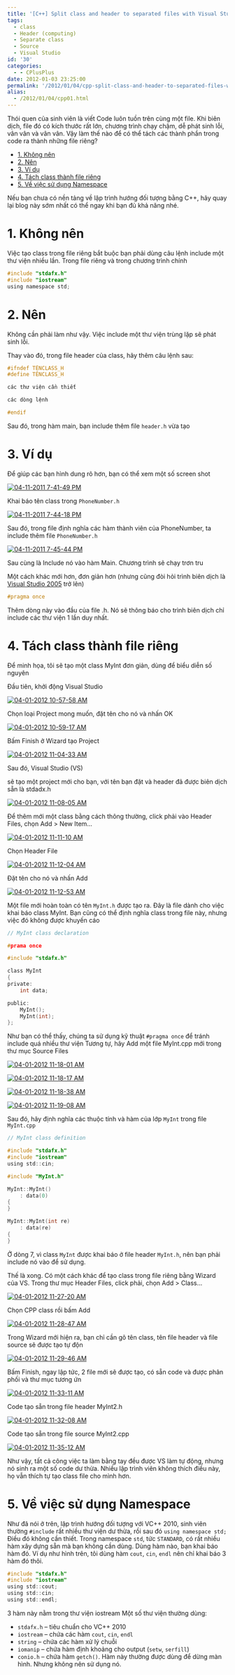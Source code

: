```yaml
---
title: '[C++] Split class and header to separated files with Visual Studio'
tags:
  - class
  - Header (computing)
  - Separate class
  - Source
  - Visual Studio
id: '30'
categories:
  - - CPlusPlus
date: 2012-01-03 23:25:00
permalink: '/2012/01/04/cpp-split-class-and-header-to-separated-files-with-visual-studio/'
alias:
  - /2012/01/04/cpp01.html
---
```


Thói quen của sinh viên là viết Code luôn tuồn trên cùng một file. Khi biên dịch, file đó có kích thước rất lớn, chương trình chạy chậm, dễ phát sinh lỗi, vân vân và vân vân. Vậy làm thế nào để có thể tách các thành phần trong code ra thành những file riêng?
<!-- more -->
*   [1. Không nên](#1-không-nên)
*   [2. Nên](#2-nên)
*   [3. Ví dụ](#3-ví-dụ)
*   [4. Tách class thành file riêng](#4-tách-class-thành-file-riêng)
*   [5. Về việc sử dụng Namespace](#5-về-việc-sử-dụng-namespace)

Nếu bạn chưa có nền tảng về lập trình hướng đối tượng bằng C++, hãy quay lại blog này sớm nhất có thể ngay khi bạn đủ khả năng nhé.

# 1. Không nên

Việc tạo class trong file riêng bắt buộc bạn phải dùng câu lệnh include một thư viện nhiều lần. Trong file riêng và trong chương trình chính

```c
#include "stdafx.h"
#include "iostream"
using namespace std;
```

# 2. Nên

Không cần phải làm như vậy. Việc include một thư viện trùng lặp sẽ phát sinh lỗi.

Thay vào đó, trong file header của class, hãy thêm câu lệnh sau:

```c
#ifndef TÊNCLASS_H
#define TÊNCLASS_H

các thư viện cần thiết

các dòng lệnh

#endif
```

Sau đó, trong hàm main, bạn include thêm file `header.h` vừa tạo

# 3. Ví dụ

Để giúp các bạn hình dung rõ hơn, bạn có thể xem một số screen shot

[![04-11-2011 7-41-49 PM](http://cuoilennaocacban2.files.wordpress.com/2011/11/0411201174149pm.png "04-11-2011 7-41-49 PM")](http://cuoilennaocacban2.files.wordpress.com/2011/11/0411201174149pm.png)

Khai báo tên class trong `PhoneNumber.h`

[![04-11-2011 7-44-18 PM](http://cuoilennaocacban2.files.wordpress.com/2011/11/0411201174418pm.png "04-11-2011 7-44-18 PM")](http://cuoilennaocacban2.files.wordpress.com/2011/11/0411201174418pm.png)

Sau đó, trong file định nghĩa các hàm thành viên của PhoneNumber, ta include thêm file `PhoneNumber.h`

[![04-11-2011 7-45-44 PM](http://cuoilennaocacban2.files.wordpress.com/2011/11/0411201174544pm.png "04-11-2011 7-45-44 PM")](http://cuoilennaocacban2.files.wordpress.com/2011/11/0411201174544pm.png)

Sau cùng là Include nó vào hàm Main. Chương trình sẽ chạy trơn tru

Một cách khác mới hơn, đơn giản hơn (nhưng cũng đòi hỏi trình biên dịch là [Visual Studio 2005](http://www.microsoft.com/visualstudio "Microsoft Visual Studio") trở lên)

```c
#pragma once
```

Thêm dòng này vào đầu của file .h. Nó sẽ thông báo cho trình biên dịch chỉ include các thư viện 1 lần duy nhất.

# 4. Tách class thành file riêng

Để minh họa, tôi sẽ tạo một class MyInt đơn giản, dùng để biểu diễn số nguyên

Đầu tiên, khởi động Visual Studio

[![04-01-2012 10-57-58 AM](http://cuoilennaocacban2.files.wordpress.com/2012/01/04012012105758am.png "04-01-2012 10-57-58 AM")](http://cuoilennaocacban2.files.wordpress.com/2012/01/04012012105758am.png)

Chọn loại Project mong muốn, đặt tên cho nó và nhấn OK

[![04-01-2012 10-59-17 AM](http://cuoilennaocacban2.files.wordpress.com/2012/01/04012012105917am.png "04-01-2012 10-59-17 AM")](http://cuoilennaocacban2.files.wordpress.com/2012/01/04012012105917am.png)

Bấm Finish ở Wizard tạo Project

[![04-01-2012 11-04-33 AM](http://cuoilennaocacban2.files.wordpress.com/2012/01/04012012110433am.png "04-01-2012 11-04-33 AM")](http://cuoilennaocacban2.files.wordpress.com/2012/01/04012012110433am.png)

Sau đó, Visual Studio (VS)

sẽ tạo một project mới cho bạn, với tên bạn đặt và header đã được biên dịch sẵn là stdadx.h

[![04-01-2012 11-08-05 AM](http://cuoilennaocacban2.files.wordpress.com/2012/01/04012012110805am.png "04-01-2012 11-08-05 AM")](http://cuoilennaocacban2.files.wordpress.com/2012/01/04012012110805am.png)

Để thêm mới một class bằng cách thông thường, click phải vào Header Files, chọn Add > New Item…

[![04-01-2012 11-11-10 AM](http://cuoilennaocacban2.files.wordpress.com/2012/01/04012012111110am.png "04-01-2012 11-11-10 AM")](http://cuoilennaocacban2.files.wordpress.com/2012/01/04012012111110am.png)

Chọn Header File

[![04-01-2012 11-12-04 AM](http://cuoilennaocacban2.files.wordpress.com/2012/01/04012012111204am.png "04-01-2012 11-12-04 AM")](http://cuoilennaocacban2.files.wordpress.com/2012/01/04012012111204am.png)

Đặt tên cho nó và nhấn Add

[![04-01-2012 11-12-53 AM](http://cuoilennaocacban2.files.wordpress.com/2012/01/04012012111253am.png "04-01-2012 11-12-53 AM")](http://cuoilennaocacban2.files.wordpress.com/2012/01/04012012111253am.png)

Một file mới hoàn toàn có tên `MyInt.h` được tạo ra. Đây là file dành cho việc khai báo class MyInt. Bạn cũng có thể định nghĩa class trong file này, nhưng việc đó không được khuyến cáo

```c
// MyInt class declaration

#prama once

#include "stdafx.h"

class MyInt
{
private:
    int data;

public:
    MyInt();
    MyInt(int);
};
```

Như bạn có thể thấy, chúng ta sử dụng kỹ thuật `#pragma once` để tránh include quá nhiều thư viện Tương tự, hãy Add một file MyInt.cpp mới trong thư mục Source Files

[![04-01-2012 11-18-01 AM](http://cuoilennaocacban2.files.wordpress.com/2012/01/04012012111801am.png "04-01-2012 11-18-01 AM")](http://cuoilennaocacban2.files.wordpress.com/2012/01/04012012111801am.png)

[![04-01-2012 11-18-17 AM](http://cuoilennaocacban2.files.wordpress.com/2012/01/04012012111817am.png "04-01-2012 11-18-17 AM")](http://cuoilennaocacban2.files.wordpress.com/2012/01/04012012111817am.png)

[![04-01-2012 11-18-38 AM](http://cuoilennaocacban2.files.wordpress.com/2012/01/04012012111838am.png "04-01-2012 11-18-38 AM")](http://cuoilennaocacban2.files.wordpress.com/2012/01/04012012111838am.png)

[![04-01-2012 11-19-08 AM](http://cuoilennaocacban2.files.wordpress.com/2012/01/04012012111908am.png "04-01-2012 11-19-08 AM")](http://cuoilennaocacban2.files.wordpress.com/2012/01/04012012111908am.png)

Sau đó, hãy định nghĩa các thuộc tính và hàm của lớp `MyInt` trong file `MyInt.cpp`

```c
// MyInt class definition

#include "stdafx.h"
#include "iostream"
using std::cin;

#include "MyInt.h"

MyInt::MyInt()
    : data(0)
{
}

MyInt::MyInt(int re)
    : data(re)
{
}
```

Ở dòng 7, vì class `MyInt` được khai báo ở file header `MyInt.h`, nên bạn phải include nó vào để sử dụng.

Thế là xong. Có một cách khác để tạo class trong file riêng bằng Wizard của VS. Trong thư mục Header Files, click phải, chọn Add > Class…

[![04-01-2012 11-27-20 AM](http://cuoilennaocacban2.files.wordpress.com/2012/01/04012012112720am.png "04-01-2012 11-27-20 AM")](http://cuoilennaocacban2.files.wordpress.com/2012/01/04012012112720am.png)

Chọn CPP class rồi bấm Add

[![04-01-2012 11-28-47 AM](http://cuoilennaocacban2.files.wordpress.com/2012/01/04012012112847am.png "04-01-2012 11-28-47 AM")](http://cuoilennaocacban2.files.wordpress.com/2012/01/04012012112847am.png)

Trong Wizard mới hiện ra, bạn chỉ cần gõ tên class, tên file header và file source sẽ được tạo tự độn

[![04-01-2012 11-29-46 AM](http://cuoilennaocacban2.files.wordpress.com/2012/01/04012012112946am.png "04-01-2012 11-29-46 AM")](http://cuoilennaocacban2.files.wordpress.com/2012/01/04012012112946am.png)

Bấm Finish, ngay lập tức, 2 file mới sẽ được tạo, có sẵn code và được phân phối và thư mục tương ứn

[![04-01-2012 11-33-11 AM](http://cuoilennaocacban2.files.wordpress.com/2012/01/04012012113311am.png "04-01-2012 11-33-11 AM")](http://cuoilennaocacban2.files.wordpress.com/2012/01/04012012113311am.png)

Code tạo sẵn trong file header MyInt2.h

[![04-01-2012 11-32-08 AM](http://cuoilennaocacban2.files.wordpress.com/2012/01/04012012113208am.png "04-01-2012 11-32-08 AM")](http://cuoilennaocacban2.files.wordpress.com/2012/01/04012012113208am.png)

Code tạo sẵn trong file source MyInt2.cpp

[![04-01-2012 11-35-12 AM](http://cuoilennaocacban2.files.wordpress.com/2012/01/04012012113512am.png "04-01-2012 11-35-12 AM")](http://cuoilennaocacban2.files.wordpress.com/2012/01/04012012113512am.png)

Như vậy, tất cả công việc ta làm bằng tay đều được VS làm tự động, nhưng nó sinh ra một số code dư thừa. Nhiều lập trình viên không thích điều này, họ vẫn thích tự tạo class file cho mình hơn.

# 5. Về việc sử dụng Namespace

Như đã nói ở trên, lập trình hướng đối tượng với VC++ 2010, sinh viên thường `#include` rất nhiều thư viện dư thừa, rồi sau đó `using namespace std;` Điều đó không cần thiết. Trong namespace `std`, tức `STANDARD`, có rất nhiều hàm xây dựng sẵn mà bạn không cần dùng. Dùng hàm nào, bạn khai báo hàm đó. Ví dụ như hình trên, tôi dùng hàm `cout`, `cin`, `endl` nên chỉ khai báo 3 hàm đó thôi.

```c
#include "stdafx.h"
#include "iostream"
using std::cout;
using std::cin;
using std::endl;
```

3 hàm này nằm trong thư viện iostream Một số thư viện thường dùng:

*   `stdafx.h` – tiêu chuẩn cho VC++ 2010
*   `iostream` – chứa các hàm `cout`, `cin`, `endl`
*   `string` – chứa các hàm xử lý chuỗi
*   `iomanip` – chứa hàm định khoảng cho output (`setw`, `serfill`)
*   `conio.h` – chứa hàm `getch()`. Hàm này thường được dùng để dừng màn hình. Nhưng không nên sử dụng nó.